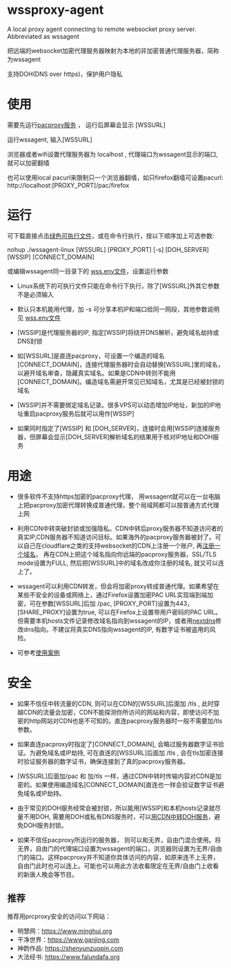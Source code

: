 # wssproxy-agent
A local proxy agent connecting to remote websocket proxy server. Abbreviated as wssagent

把远端的websocket加密代理服务器映射为本地的非加密普通代理服务器，简称为wssagent

支持DOH(DNS over https)，保护用户隐私


# 使用

需要先运行[pacproxy服务](https://github.com/httpgate/pacproxy.js) ， 运行后屏幕会显示 [WSSURL]

运行wssagent, 输入[WSSURL]

浏览器或者wifi设置代理服务器为 localhost , 代理端口为wssagent显示的端口, 就可以加密翻墙

也可以使用local pacurl来限制只一个浏览器翻墙，如只firefox翻墙可设置pacurl: http://localhost:[PROXY_PORT]/pac/firefox


# 运行

可下载直接点击[绿色可执行文件](https://github.com/httpgate/resouces/tree/main/wssproxy-agent)，或在命令行执行，按以下顺序加上可选参数:

nohup ./wssagent-linux  [WSSURL]  [PROXY_PORT]  [-s]  [DOH_SERVER]  [WSSIP]  [CONNECT_DOMAIN]

或编辑wssagent同一目录下的 [wss.env文件](wss.env)，设置运行参数

* Linux系统下的可执行文件只能在命令行下执行，除了[WSSURL]外其它参数不是必须输入

* 默认只本机能用代理，加 -s 可分享本机IP和端口给同一网段，其他参数说明见 [wss.env文件](wss.env)

* [WSSIP]是代理服务器的IP, 指定[WSSIP]将绕开DNS解析，避免域名劫持或DNS封锁

* 如[WSSURL]是直连pacproxy，可设置一个编造的域名[CONNECT_DOMAIN]，连接代理服务器时会自动替换[WSSURL]里的域名，以避开域名审查，隐藏真实域名。如果是CDN中转则不能用[CONNECT_DOMAIN]。编造域名需避开常见已知域名，尤其是已经被封锁的域名

* [WSSIP]并不需要绑定域名记录。很多VPS可以动态增加IP地址，新加的IP地址重启pacproxy服务后就可以用作[WSSIP]

* 如果同时指定了[WSSIP] 和 [DOH_SERVER]，连接时会用[WSSIP]连接服务器，但屏幕会显示[DOH_SERVER]解析域名的结果用于核对IP地址和DOH服务

# 用途

* 很多软件不支持https加密的pacproxy代理， 用wssagent就可以在一台电脑上把pacproxy加密代理转换成普通代理，整个局域网都可以按普通方式代理上网

* 利用CDN中转突破封锁或加强隐私。CDN中转后proxy服务器不知道访问者的真实IP,CDN服务器不知道访问目标。如果海外的pacproxy服务器被封了。可以自己在cloudflare之类的支持websocket的CDN上注册一个账户, 再[注册一个域名](https://github.com/httpgate/pacproxy.js/blob/main/documents/About_Domain_ZH.md)， 再在CDN上把这个域名指向你远端的pacproxy服务器，SSL/TLS mode设置为FULL, 然后把[WSSURL]中的域名改成你注册的域名, 就又可以连上了。

* wssagent可以利用CDN转发，但会将加密proxy转成普通代理。如果希望在某些不安全的设备或网络上，通过Firefox设置加密PAC URL实现端到端加密，可在参数[WSSURL]后加 /pac, [PROXY_PORT]设置为443，[SHARE_PROXY]设置为true, 可以在Firefox上设置带用户密码的PAC URL。 但需要本机hosts文件记录修改域名指向到wssagent的IP，或者用[nextdns](https://my.nextdns.io/login)修改dns指向。不建议将真实DNS指向wssagent的IP, 有数字证书被盗用的风险。

* 可参考[使用案例](https://github.com/httpgate/resources/blob/main/README.md)

# 安全

* 如果不信任中转流量的CDN, 则可以在CDN的[WSSURL]后面加 /tls , 此时穿越CDN的流量会加密，CDN不能探测你所访问的网站和内容，即使访问不加密的http网站对CDN也是不可知的。直连pacproxy服务器时一般不需要加/tls参数。

* 如果直连pacproxy时指定了[CONNECT_DOMAIN], 会略过服务器数字证书验证。为避免域名或IP劫持, 可在直连的[WSSURL]后面加 /tls , 会在tls加密连接时验证服务器的数字证书，确保连接到了真的pacproxy服务器。

* [WSSURL]后面加/pac 和 加/tls 一样，通过CDN中转时传输内容对CDN是加密的。如果使用编造域名[CONNECT_DOMAIN]直连也一样会验证数字证书避免域名或IP劫持。

* 由于常见的DOH服务经常会被封锁，所以能用[WSSIP]和本机hosts记录就尽量不用DOH, 需要用DOH或私有DNS服务时，可以[用CDN中转DOH服务](CDN_PROXY_DOH.md)，避免DOH服务封锁。

* 如果不信任pacproxy所运行的服务器， 则可以和无界，自由门混合使用。将无界，自由门的代理端口设置为wssagent的端口，浏览器则设置为无界/自由门的端口。这样pacproxy并不知道你具体访问的内容，如原来连不上无界，自由门此时也可以连上。可能也可以用此方法收看限定在无界/自由门上收看的新唐人晚会等节目。

## 推荐

推荐用prcproxy安全的访问以下网站：
* 明慧网：https://www.minghui.org
* 干净世界：https://www.ganjing.com
* 神韵作品: https://shenyunzuopin.com
* 大法经书: https://www.falundafa.org
